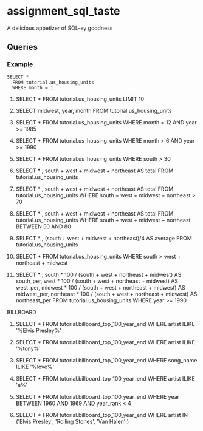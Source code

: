 # assignment_sql_taste
A delicious appetizer of SQL-ey goodness


## Queries

### Example

```
SELECT *
  FROM tutorial.us_housing_units
  WHERE month = 1
```

1. SELECT *
  FROM tutorial.us_housing_units
  LIMIT 10

2. SELECT midwest,
        year,
        month
  FROM tutorial.us_housing_units

  3. SELECT *
  FROM tutorial.us_housing_units
  WHERE month = 12 AND year >= 1985

  4. SELECT *
  FROM tutorial.us_housing_units
  WHERE month > 6 AND year >= 1990

  5. SELECT *
  FROM tutorial.us_housing_units
  WHERE south > 30

  6. SELECT * ,
  south + west + midwest + northeast AS total
  FROM tutorial.us_housing_units

  7. SELECT * ,
   south + west + midwest + northeast AS total
  FROM tutorial.us_housing_units
  WHERE south + west + midwest + northeast > 70

  8. SELECT * ,
   south + west + midwest + northeast AS total
  FROM tutorial.us_housing_units
  WHERE south + west + midwest + northeast BETWEEN 50 AND 80

  9. SELECT * ,
   (south + west + midwest + northeast)/4 AS average
  FROM tutorial.us_housing_units

  10. SELECT *
  FROM tutorial.us_housing_units
  WHERE south > west + northeast + midwest

  11. SELECT * ,
  south * 100 / (south + west + northeast + midwest) AS south_per,
  west * 100 / (south + west + northeast + midwest) AS west_per,
  midwest * 100 / (south + west + northeast + midwest) AS midwest_per,
  northeast * 100 / (south + west + northeast + midwest) AS northeast_per
  FROM tutorial.us_housing_units
  WHERE year >= 1990

  BILLBOARD

  1. SELECT *
  FROM tutorial.billboard_top_100_year_end
  WHERE artist ILIKE '%Elvis Presley%'

  2. SELECT *
  FROM tutorial.billboard_top_100_year_end
  WHERE artist ILIKE '%tony%'

  3. SELECT *
  FROM tutorial.billboard_top_100_year_end
  WHERE song_name ILIKE '%love%'

  4. SELECT *
  FROM tutorial.billboard_top_100_year_end
  WHERE artist ILIKE 'a%'

  5. SELECT *
  FROM tutorial.billboard_top_100_year_end
  WHERE year BETWEEN 1960 AND 1969
  AND year_rank < 4

  6. SELECT *
  FROM tutorial.billboard_top_100_year_end
  WHERE artist IN ('Elvis Presley', 'Rolling Stones', 'Van Halen' ) 
